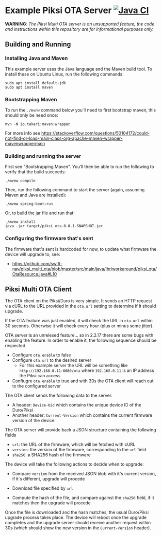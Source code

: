 # Example Piksi OTA Server [![Java CI](https://github.com/swift-nav/piksi_multi_ota/actions/workflows/ci.yaml/badge.svg)](https://github.com/swift-nav/piksi_multi_ota/actions/workflows/ci.yaml)

**WARNING**: *The Piksi Multi OTA server is an unsupported feature, the code and
instructions within this repository are for informational purposes only.*

## Building and Running

### Installing Java and Maven

This example server uses the Java language and the Maven build tool.  To install these on Ubuntu Linux, run the following commands:

    sudo apt install default-jdk
    sudo apt install maven

### Bootstrapping Maven

To run the `./mvnw` command below you'll need to first bootstrap maven, this
should only be need once:

    mvn -N io.takari:maven:wrapper

For more info see https://stackoverflow.com/questions/50104172/could-not-find-or-load-main-class-org-apache-maven-wrapper-mavenwrappermain

### Building and running the server

First see "Bootstrapping Maven".  You'll then be able to run the following to verify that the build succeeds:

    ./mvnw compile

Then, run the following command to start the server (again, assuming Maven and Java are installed):

    ./mvnw spring-boot:run

Or, to build the jar file and run that:

    ./mvnw install
    java -jar target/piksi_ota-0.0.1-SNAPSHOT.jar

### Configuring the firmware that's sent

The firmware that's sent is hardcoded for now, to update what firmware the
device will upgrade to, see:

  - https://github.com/swift-nav/piksi_multi_ota/blob/master/src/main/java/lhr/workaround/piksi_ota/OtaResource.java#L10

## Piksi Multi OTA Client

The OTA client on the Piksi/Duro is very simple.  It sends an HTTP request via
cURL to the URL provided in the `ota.url` setting to determine if it should upgrade.

If the OTA feature was just enabled, it will check the URL in `ota.url` within
30 seconds.  Otherwise it will check every hour (plus or minus some jitter).

OTA server is an unrelesed feature... so in 2.3.17 there are some bugs with enabling
the feature.  In order to enable it, the following sequence should be respected.

- Configure `ota.enable` to false
- Configure `ota.url` to the desired server
  - For this example server the URL will be something like `http://192.168.0.11:8080/ota` where `192.168.0.11` is an IP address the Piksi can access
- Confiugre `ota.enable` to true and with 30s the OTA client will reach out to the configured server

The OTA client sends the following data to the server:

- A header: `Device-Uid` which contains the unique device ID of the Duro/Piksi
- Another header: `Current-Version` which contains the current firmware version of the device

The OTA server will provide back a JSON structure containing the following fields

- `url`: the URL of the firmware, which will be fetched with cURL
- `version`: the version of the firmware, corresponding to the `url` field
- `sha256`: a SHA256 hash of the firmware

The device will take the following actions to decide when to upgrade:

- Compare `version` from the received JSON blob with it's current version, if
  it's different, upgrade will procede

- Download file specified by `url`

- Compute the hash of the file, and compare against the `sha256` field, if it
  matches then the upgrade will procede

Once the file is downloaded and the hash matches, the usual Duro/Piksi upgrade
process takes place.  The device will reboot once the upgrade completes and the
upgrade server should receive another request within 30s (which should show the
new version in the `Current-Version` header).
